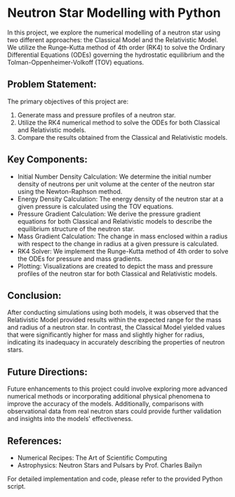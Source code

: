# Neutron Star Modelling with Python
In this project, we explore the numerical modelling of a neutron star using two different approaches: the Classical Model and the Relativistic Model. We utilize the Runge-Kutta method of 4th order (RK4) to solve the Ordinary Differential Equations (ODEs) governing the hydrostatic equilibrium and the Tolman-Oppenheimer-Volkoff (TOV) equations.

## Problem Statement:
The primary objectives of this project are:

1. Generate mass and pressure profiles of a neutron star.
2. Utilize the RK4 numerical method to solve the ODEs for both Classical and Relativistic models.
3. Compare the results obtained from the Classical and Relativistic models.
## Key Components:
- Initial Number Density Calculation: We determine the initial number density of neutrons per unit volume at the center of the neutron star using the Newton-Raphson method.
- Energy Density Calculation: The energy density of the neutron star at a given pressure is calculated using the TOV equations.
- Pressure Gradient Calculation: We derive the pressure gradient equations for both Classical and Relativistic models to describe the equilibrium structure of the neutron star.
- Mass Gradient Calculation: The change in mass enclosed within a radius with respect to the change in radius at a given pressure is calculated.
- RK4 Solver: We implement the Runge-Kutta method of 4th order to solve the ODEs for pressure and mass gradients.
- Plotting: Visualizations are created to depict the mass and pressure profiles of the neutron star for both Classical and Relativistic models.
## Conclusion:
After conducting simulations using both models, it was observed that the Relativistic Model provided results within the expected range for the mass and radius of a neutron star. In contrast, the Classical Model yielded values that were significantly higher for mass and slightly higher for radius, indicating its inadequacy in accurately describing the properties of neutron stars.

## Future Directions:
Future enhancements to this project could involve exploring more advanced numerical methods or incorporating additional physical phenomena to improve the accuracy of the models. Additionally, comparisons with observational data from real neutron stars could provide further validation and insights into the models' effectiveness.

## References:
- Numerical Recipes: The Art of Scientific Computing
- Astrophysics: Neutron Stars and Pulsars by Prof. Charles Bailyn

For detailed implementation and code, please refer to the provided Python script.
